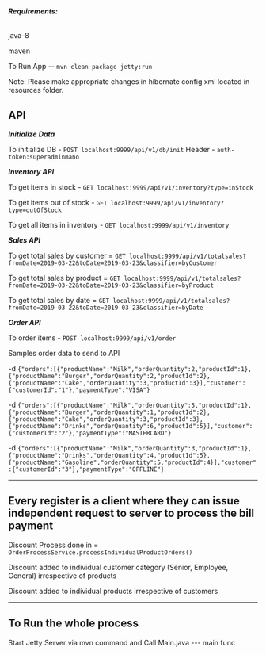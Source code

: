 ###### **Requirements:**

java-8

maven

To Run App -- `mvn clean package jetty:run`

Note: Please make appropriate changes in hibernate config xml located in resources folder.

API
---

**_Initialize Data_**

To initialize DB - `POST localhost:9999/api/v1/db/init`
Header - `auth-token:superadminmano`

**_Inventory API_**

To get items in stock - `GET localhost:9999/api/v1/inventory?type=inStock`

To get items out of stock - `GET localhost:9999/api/v1/inventory?type=outOfStock`

To get all items in inventory - `GET localhost:9999/api/v1/inventory`

_**Sales API**_

To get total sales by customer = `GET localhost:9999/api/v1/totalsales?fromDate=2019-03-22&toDate=2019-03-23&classifier=byCustomer`

To get total sales by product = `GET localhost:9999/api/v1/totalsales?fromDate=2019-03-22&toDate=2019-03-23&classifier=byProduct`

To get total sales by date = `GET localhost:9999/api/v1/totalsales?fromDate=2019-03-22&toDate=2019-03-23&classifier=byDate`

_**Order API**_

To order items - `POST localhost:9999/api/v1/order`

Samples order data to send to API

-d `{"orders":[{"productName":"Milk","orderQuantity":2,"productId":1},{"productName":"Burger","orderQuantity":2,"productId":2},{"productName":"Cake","orderQuantity":3,"productId":3}],"customer":{"customerId":"1"},"paymentType":"VISA"}`

-d `{"orders":[{"productName":"Milk","orderQuantity":5,"productId":1},{"productName":"Burger","orderQuantity":1,"productId":2},{"productName":"Cake","orderQuantity":3,"productId":3},{"productName":"Drinks","orderQuantity":6,"productId":5}],"customer":{"customerId":"2"},"paymentType":"MASTERCARD"}`

-d `{"orders":[{"productName":"Milk","orderQuantity":3,"productId":1},{"productName":"Drinks","orderQuantity":4,"productId":5},{"productName":"Gasoline","orderQuantity":5,"productId":4}],"customer":{"customerId":"3"},"paymentType":"OFFLINE"}`

-----
Every register is a client where they can issue independent request to server to process the bill payment
-----
Discount Process done in = `OrderProcessService.processIndividualProductOrders()`

Discount added to individual customer category (Senior, Employee, General) irrespective of products

Discount added to individual products irrespective of customers

--------
To Run the whole process 
--------
Start Jetty Server via mvn command and Call Main.java --- main func
